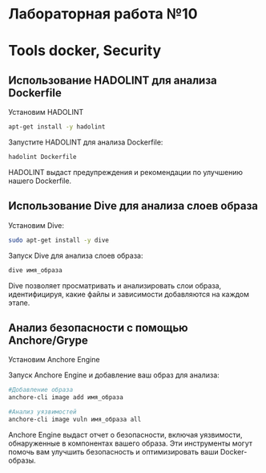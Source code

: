 # Лабораторная работа №10
# Tools docker, Security


## Использование HADOLINT для анализа Dockerfile
Установим HADOLINT
```sh
apt-get install -y hadolint
```

Запустите HADOLINT для анализа Dockerfile:
```sh
hadolint Dockerfile
```

HADOLINT выдаст предупреждения и рекомендации по улучшению нашего Dockerfile.

## Использование Dive для анализа слоев образа 
Установим Dive:
```sh
sudo apt-get install -y dive
```
Запуск Dive для анализа слоев образа:
```sh
dive имя_образа 
```

Dive позволяет просматривать и анализировать слои образа, идентифицируя, какие файлы и зависимости добавляются на каждом этапе.

## Анализ безопасности с помощью Anchore/Grype 
Установим Anchore Engine

Запуск Anchore Engine и добавление ваш образ для анализа:
```sh
#Добавление образа
anchore-cli image add имя_образа

#Анализ уязвимостей
anchore-cli image vuln имя_образа all
```
Anchore Engine выдаст отчет о безопасности, включая уязвимости, обнаруженные в компонентах вашего образа.
Эти инструменты могут помочь вам улучшить безопасность и оптимизировать ваши Docker-образы.






